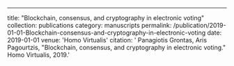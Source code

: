 ---
title: "Blockchain, consensus, and cryptography in electronic voting"
collection: publications
category: manuscripts
permalink: /publication/2019-01-01-Blockchain-consensus-and-cryptography-in-electronic-voting
date: 2019-01-01
venue: 'Homo Virtualis'
citation: ' Panagiotis Grontas,  Aris Pagourtzis, &quot;Blockchain, consensus, and cryptography in electronic voting.&quot; Homo Virtualis, 2019.'